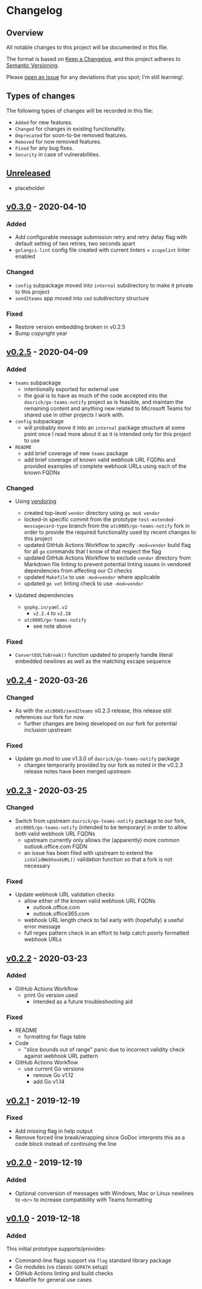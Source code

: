 # Changelog

## Overview

All notable changes to this project will be documented in this file.

The format is based on [Keep a
Changelog](https://keepachangelog.com/en/1.0.0/), and this project adheres to
[Semantic Versioning](https://semver.org/spec/v2.0.0.html).

Please [open an issue](https://github.com/atc0005/send2teams/issues) for any
deviations that you spot; I'm still learning!.

## Types of changes

The following types of changes will be recorded in this file:

- `Added` for new features.
- `Changed` for changes in existing functionality.
- `Deprecated` for soon-to-be removed features.
- `Removed` for now removed features.
- `Fixed` for any bug fixes.
- `Security` in case of vulnerabilities.

## [Unreleased]

- placeholder

## [v0.3.0] - 2020-04-10

### Added

- Add configurable message submission retry and retry delay flag with default
  setting of two retries, two seconds apart
- `golangci-lint` config file created with current linters + `scopelint`
  linter enabled

### Changed

- `config` subpackage moved into `internal` subdirectory to make it private to
  this project
- `send2teams` app moved into `cmd` subdirectory structure

### Fixed

- Restore version embedding broken in v0.2.5
- Bump copyright year

## [v0.2.5] - 2020-04-09

### Added

- `teams` subpackage
  - intentionally exported for external use
  - the goal is to have as much of the code accepted into the
    `dasrick/go-teams-notify` project as is feasible, and maintain the
    remaining content and anything new related to Microsoft Teams for shared
    use in other projects I work with.
- `config` subpackage
  - will probably move it into an `internal` package structure at some point
    once I read more about it as it is intended only for this project to use
- `README`
  - add brief coverage of new `teams` package
  - add brief coverage of known valid webhook URL FQDNs and provided examples
    of complete webhook URLs using each of the known FQDNs

### Changed

- Using [vendoring](https://golang.org/cmd/go/#hdr-Vendor_Directories)
  - created top-level `vendor` directory using `go mod vendor`
  - locked-in specific commit from the prototype
    `test-extended-messagecard-type` branch from the `atc0005/go-teams-notify`
    fork in order to provide the required functionality used by recent changes
    to this project
  - updated GitHub Actions Workflow to specify `-mod=vendor` build flag for
    all `go` commands that I know of that respect the flag
  - updated GitHub Actions Workflow to exclude `vendor` directory from
    Markdown file linting to prevent potential linting issues in vendored
    dependencies from affecting our CI checks
  - updated `Makefile` to use `-mod=vendor` where applicable
  - updated `go vet` linting check to use `-mod=vendor`

- Updated dependencies
  - `gopkg.in/yaml.v2`
    - `v2.2.4` to `v2.28`
  - `atc0005/go-teams-notify`
    - see note above

### Fixed

- `ConvertEOLToBreak()` function updated to properly handle literal embedded
  newlines as well as the matching escape sequence

## [v0.2.4] - 2020-03-26

### Changed

- As with the `atc0005/send2teams` v0.2.3 release, this release still
  references our fork for now
  - further changes are being developed on our fork for potential inclusion
    upstream

### Fixed

- Update go.mod to use v1.3.0 of `dasrick/go-teams-notify` package
  - changes temporarily provided by our fork as noted in the
    v0.2.3 release notes have been merged upstream

## [v0.2.3] - 2020-03-25

### Changed

- Switch from upstream `dasrick/go-teams-notify` package to our fork,
  `atc0005/go-teams-notify` (intended to be temporary) in order to allow both
  valid webhook URL FQDNs
  - upstream currently only allows the (apparently) more common
    outlook.office.com FQDN
  - an issue has been filed with upstream to extend the `isValidWebhookURL()`
    validation function so that a fork is not necessary

### Fixed

- Update webhook URL validation checks
  - allow either of the known valid webhook URL FQDNs
    - outlook.office.com
    - outlook.office365.com
  - webhook URL length check to fail early with (hopefully) a useful error
    message
  - full regex pattern check in an effort to help catch poorly formatted
    webhook URLs

## [v0.2.2] - 2020-03-23

### Added

- GitHub Actions Workflow
  - print Go version used
    - intended as a future troubleshooting aid

### Fixed

- README
  - formatting for flags table
- Code
  - "slice bounds out of range" panic due to incorrect validity check against
    webhook URL pattern
- GitHub Actions Workflow
  - use current Go versions
    - remove Go v1.12
    - add Go v1.14

## [v0.2.1] - 2019-12-19

### Fixed

- Add missing flag in help output
- Remove forced line break/wrapping since GoDoc interprets
  this as a code block instead of continuing the line

## [v0.2.0] - 2019-12-19

### Added

- Optional conversion of messages with Windows, Mac or Linux newlines to
  `<br>` to increase compatibility with Teams formatting

## [v0.1.0] - 2019-12-18

### Added

This initial prototype supports/provides:

- Command-line flags support via `flag` standard library package
- Go modules (vs classic `GOPATH` setup)
- GitHub Actions linting and build checks
- Makefile for general use cases

[Unreleased]: https://github.com/atc0005/send2teams/compare/v0.3.0...HEAD
[v0.3.0]: https://github.com/atc0005/send2teams/releases/tag/v0.3.0
[v0.2.5]: https://github.com/atc0005/send2teams/releases/tag/v0.2.5
[v0.2.4]: https://github.com/atc0005/send2teams/releases/tag/v0.2.4
[v0.2.3]: https://github.com/atc0005/send2teams/releases/tag/v0.2.3
[v0.2.2]: https://github.com/atc0005/send2teams/releases/tag/v0.2.2
[v0.2.1]: https://github.com/atc0005/send2teams/releases/tag/v0.2.1
[v0.2.0]: https://github.com/atc0005/send2teams/releases/tag/v0.2.0
[v0.1.0]: https://github.com/atc0005/send2teams/releases/tag/v0.1.0
